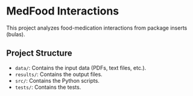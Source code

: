 # MedFood Interactions

This project analyzes food-medication interactions from package inserts (bulas).

## Project Structure

- `data/`: Contains the input data (PDFs, text files, etc.).
- `results/`: Contains the output files.
- `src/`: Contains the Python scripts.
- `tests/`: Contains the tests.
